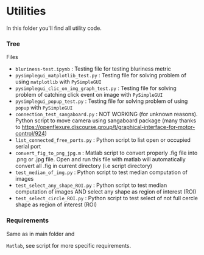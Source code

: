 # Utilities

In this folder you'll find all utility code.

### Tree

Files

- `bluriness-test.ipynb` : Testing file for testing bluriness metric
- `pysimplegui_matplotlib_test.py` : Testing file for solving problem of using `matplotlib` with `PySimpleGUI`
- `pysimplegui_clic_on_img_graph_test.py` : Testing file for solving problem of catching click event on image with `PySimpleGUI`
- `pysimplegui_popup_test.py` : Testing file for solving problem of using `popup` with `PySimpleGUI`
- `connection_test_sangaboard.py` : NOT WORKING (for unknown reasons). Python script to move camera using sangaboard package (many thanks to https://openflexure.discourse.group/t/graphical-interface-for-motor-control/924)
- `list_connected_free_ports.py` : Python script to list open or occupied serial port
- `convert_fig_to_png_jpg.m` : Matlab script to convert properly .fig file into .png or .jpg file. Open and run this file with matlab will automatically convert all .fig in current directory (i.e script directory)
- `test_median_of_img.py` : Python script to test median computation of images
- `test_select_any_shape_ROI.py` : Python script to test median computation of images AND select any shape as region of interest (ROI)
- `test_select_circle_ROI.py` : Python script to test select of not full cercle shape as region of interest (ROI)



### Requirements

Same as in main folder and

`Matlab`, see script for more specific requirements.
